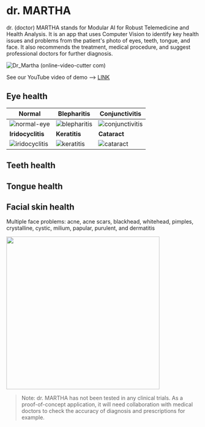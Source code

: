 # dr. MARTHA
dr. (doctor) MARTHA stands for Modular AI for Robust Telemedicine and Health Analysis. It is an app that uses Computer Vision to identify key health issues and problems from the patient's photo of eyes, teeth, tongue, and face. It also recommends the treatment, medical procedure, and suggest professional doctors for further diagnosis.

![Dr_Martha (online-video-cutter com)](https://github.com/yohanesnuwara/dr_martha/assets/51282928/35e0a5d9-24e1-443f-badc-2e1f33c46d9e)

See our YouTube video of demo --> [LINK]()

## Eye health

|Normal|Blepharitis|Conjunctivitis|
|---|---|---|
|![normal-eye](https://github.com/yohanesnuwara/dr_martha/assets/51282928/a02ecbcf-ce4b-4c30-8642-d6607ffba0dd)|![blepharitis](https://github.com/yohanesnuwara/dr_martha/assets/51282928/cb4f498a-846b-44f6-b6be-4f25b25c67c0)|![conjunctivitis](https://github.com/yohanesnuwara/dr_martha/assets/51282928/63117643-a093-48fc-a17a-0d20698b1f51)|
| **Iridocyclitis** | **Keratitis** | **Cataract** |
|![iridocyclitis](https://github.com/yohanesnuwara/dr_martha/assets/51282928/9df25768-5b03-4b2b-b96f-62bcd723ac85)|![keratitis](https://github.com/yohanesnuwara/dr_martha/assets/51282928/6517e017-0c76-4d93-94d4-976d3322eebe)|![cataract](https://github.com/yohanesnuwara/dr_martha/assets/51282928/60ae29a0-88b7-44e4-8a23-bd548a4337d5)|


## Teeth health

## Tongue health

## Facial skin health

Multiple face problems: acne, acne scars, blackhead, whitehead, pimples, crystalline, cystic, milium, papular, purulent, and dermatitis

<img src="https://github.com/yohanesnuwara/dr_martha/assets/51282928/1a2538f6-bc46-419b-b170-13b39cce2cf3" width="400">


> Note: dr. MARTHA has not been tested in any clinical trials. As a proof-of-concept application, it will need collaboration with medical doctors to check the accuracy of diagnosis and prescriptions for example.
